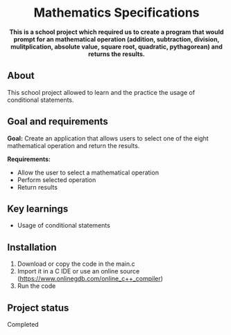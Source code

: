 <h1 align="center">Mathematics Specifications</h1>
<p align="center"><strong>This is a school project which required us to create a program that would prompt for an mathematical operation (addition, subtraction, division, mulitplication, absolute value, square root, quadratic, pythagorean) and returns the results.</strong>
</p>
<h2>About</h2>
    This school project allowed to learn and the practice the usage of conditional statements.

<h2>Goal and requirements</h2>

<strong>Goal:</strong> Create an application that allows users to select one of the eight mathematical operation and return the results.

<strong>Requirements: </strong>
<ul>
  <li>Allow the user to select a mathematical operation</li>
  <li>Perform selected operation</li>
  <li>Return results</li>
</ul>

<h2>Key learnings</h2>

- Usage of conditional statements

<h2>Installation</h2>

1. Download or copy the code in the main.c
2. Import it in a C IDE or use an online source (https://www.onlinegdb.com/online_c++_compiler)
3. Run the code

<h2>Project status</h2>
Completed

